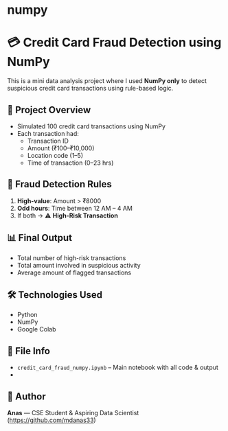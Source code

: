# numpy
# 💳 Credit Card Fraud Detection using NumPy

This is a mini data analysis project where I used **NumPy only** to detect suspicious credit card transactions using rule-based logic.

## 📌 Project Overview

- Simulated 100 credit card transactions using NumPy
- Each transaction had:
  - Transaction ID
  - Amount (₹100–₹10,000)
  - Location code (1–5)
  - Time of transaction (0–23 hrs)

## 🚨 Fraud Detection Rules

1. **High-value**: Amount > ₹8000  
2. **Odd hours**: Time between 12 AM – 4 AM  
3. If both → ⚠️ **High-Risk Transaction**

## 📊 Final Output

- Total number of high-risk transactions
- Total amount involved in suspicious activity
- Average amount of flagged transactions

## 🛠️ Technologies Used

- Python
- NumPy
- Google Colab

## 📁 File Info

- `credit_card_fraud_numpy.ipynb` – Main notebook with all code & output
- 
## 🙌 Author

**Anas** — CSE Student & Aspiring Data Scientist  
(https://github.com/mdanas33)
